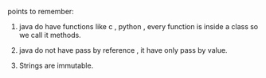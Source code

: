 points to remember:


1. java do have functions like c , python , 
every function is inside a class so we call it methods.

2. java do not have pass by reference , it have only pass by value.

3. Strings are immutable.